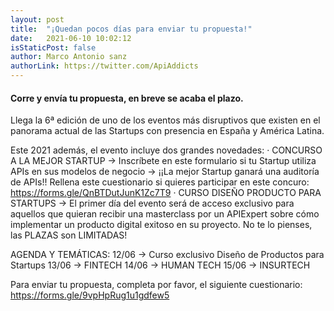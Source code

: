 ```yaml
---
layout: post
title:  "¡Quedan pocos días para enviar tu propuesta!"
date:   2021-06-10 10:02:12
isStaticPost: false
author: Marco Antonio sanz
authorLink: https://twitter.com/ApiAddicts
---
```



#### Corre y envía tu propuesta, en breve se acaba el plazo.

Llega la 6ª edición de uno de los eventos más disruptivos que existen en el panorama actual de las Startups con presencia en España y América Latina. 

Este 2021 además, el evento incluye dos grandes novedades:
· CONCURSO A LA MEJOR STARTUP -> Inscríbete en este formulario si tu Startup utiliza APIs en sus modelos de negocio -> ¡¡La mejor Startup ganará una auditoría de APIs!! Rellena este cuestionario si quieres participar en este concuro: https://forms.gle/QnBTDutJunK1Zc7T9
· CURSO DISEÑO PRODUCTO PARA STARTUPS -> El primer día del evento será de acceso exclusivo para aquellos que quieran recibir una masterclass por un APIExpert sobre cómo implementar un producto digital exitoso en su proyecto. No te lo pienses, las PLAZAS son LIMITADAS!


AGENDA Y TEMÁTICAS:
12/06 -> Curso exclusivo  Diseño de Productos para Startups
13/06 ->  FINTECH
14/06 ->  HUMAN TECH
15/06 ->  INSURTECH

Para enviar tu propuesta, completa por favor, el siguiente cuestionario: https://forms.gle/9vpHpRug1u1gdfew5

